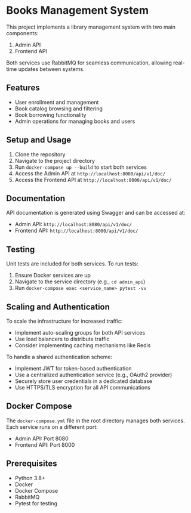 # Books Management System

This project implements a library management system with two main components:
1. Admin API
2. Frontend API

Both services use RabbitMQ for seamless communication, allowing real-time updates between systems.

## Features

- User enrollment and management
- Book catalog browsing and filtering
- Book borrowing functionality
- Admin operations for managing books and users

## Setup and Usage

1. Clone the repository
2. Navigate to the project directory
3. Run `docker-compose up --build` to start both services
4. Access the Admin API at `http://localhost:8080/api/v1/doc/`
5. Access the Frontend API at `http://localhost:8000/api/v1/doc/`

## Documentation

API documentation is generated using Swagger and can be accessed at:
- Admin API: `http://localhost:8080/api/v1/doc/`
- Frontend API: `http://localhost:8000/api/v1/doc/`

## Testing

Unit tests are included for both services. To run tests:

1. Ensure Docker services are up
2. Navigate to the service directory (e.g., `cd admin_api`)
3. Run `docker-compose exec <service_name> pytest -vv`

## Scaling and Authentication

To scale the infrastructure for increased traffic:
- Implement auto-scaling groups for both API services
- Use load balancers to distribute traffic
- Consider implementing caching mechanisms like Redis

To handle a shared authentication scheme:
- Implement JWT for token-based authentication
- Use a centralized authentication service (e.g., OAuth2 provider)
- Securely store user credentials in a dedicated database
- Use HTTPS/TLS encryption for all API communications

## Docker Compose

The `docker-compose.yml` file in the root directory manages both services. Each service runs on a different port:
- Admin API: Port 8080
- Frontend API: Port 8000

## Prerequisites

- Python 3.8+
- Docker
- Docker Compose
- RabbitMQ
- Pytest for testing